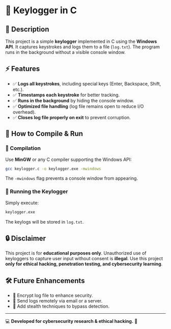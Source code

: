 # 🔑 Keylogger in C

## 📌 Description
This project is a simple **keylogger** implemented in C using the **Windows API**. It captures keystrokes and logs them to a file (`log.txt`). The program runs in the background without a visible console window.

## ⚡ Features
- ✅ **Logs all keystrokes**, including special keys (Enter, Backspace, Shift, etc.).
- ✅ **Timestamps each keystroke** for better tracking.
- ✅ **Runs in the background** by hiding the console window.
- ✅ **Optimized file handling** (log file remains open to reduce I/O overhead).
- ✅ **Closes log file properly on exit** to prevent corruption.

## 🚀 How to Compile & Run
### **🔹 Compilation**
Use **MinGW** or any C compiler supporting the Windows API:
```sh
gcc keylogger.c -o keylogger.exe -mwindows
```
The `-mwindows` flag prevents a console window from appearing.

### **🔹 Running the Keylogger**
Simply execute:
```sh
keylogger.exe
```
The keylogs will be stored in `log.txt`.

## 🔒 Disclaimer
This project is for **educational purposes only**. Unauthorized use of keyloggers to capture user input without consent is **illegal**. Use this project **only for ethical hacking, penetration testing, and cybersecurity learning**.

## 🛠 Future Enhancements
- 🔹 Encrypt log file to enhance security.
- 🔹 Send logs remotely via email or a server.
- 🔹 Add stealth techniques to bypass detection.

---
💻 **Developed for cybersecurity research & ethical hacking.** 🚀

